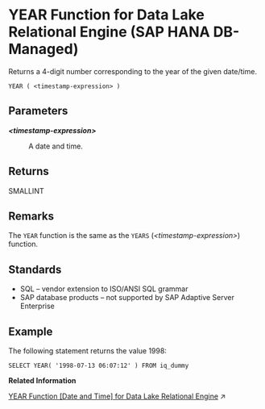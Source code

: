 <!-- loio54d4912c1eb74fccac5ded7c6fc9fa8d -->

# YEAR Function for Data Lake Relational Engine \(SAP HANA DB-Managed\)

Returns a 4-digit number corresponding to the year of the given date/time.



```
YEAR ( <timestamp-expression> )
```



<a name="loio54d4912c1eb74fccac5ded7c6fc9fa8d__section_tcw_wcv_vrb"/>

## Parameters


<dl>
<dt><b>

*<timestamp-expression\>*

</b></dt>
<dd>

A date and time.



</dd>
</dl>



<a name="loio54d4912c1eb74fccac5ded7c6fc9fa8d__section_ajb_1dv_vrb"/>

## Returns

SMALLINT



<a name="loio54d4912c1eb74fccac5ded7c6fc9fa8d__section_vdp_1dv_vrb"/>

## Remarks

The `YEAR` function is the same as the `YEARS` \(*<timestamp-expression\>*\) function.



<a name="loio54d4912c1eb74fccac5ded7c6fc9fa8d__section_d44_lp3_wrb"/>

## Standards

-   SQL – vendor extension to ISO/ANSI SQL grammar
-   SAP database products – not supported by SAP Adaptive Server Enterprise



<a name="loio54d4912c1eb74fccac5ded7c6fc9fa8d__section_o45_bdv_vrb"/>

## Example

The following statement returns the value 1998:

```
SELECT YEAR( '1998-07-13 06:07:12' ) FROM iq_dummy
```

**Related Information**  


[YEAR Function [Date and Time] for Data Lake Relational Engine](https://help.sap.com/viewer/19b3964099384f178ad08f2d348232a9/2023_1_QRC/en-US/a591eb9d84f210159e35a75b4b036a0d.html "Returns a 4-digit number corresponding to the year of the given date/time.") :arrow_upper_right:


